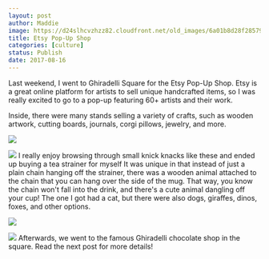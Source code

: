 ```yaml
---
layout: post
author: Maddie
image: https://d24slhcvzhzz82.cloudfront.net/old_images/6a01b8d28f2857970c01bb09b614dd970d-pi.jpg
title: Etsy Pop-Up Shop
categories: [culture]
status: Publish
date: 2017-08-16
---
```


Last weekend, I went to Ghiradelli Square for the Etsy Pop-Up Shop. Etsy is a great online platform for artists to sell unique handcrafted items, so I was really excited to go to a pop-up featuring 60+ artists and their work.

Inside, there were many stands selling a variety of crafts, such as wooden artwork, cutting boards, journals, corgi pillows, jewelry, and more.


![](https://d24slhcvzhzz82.cloudfront.net/old_images/6a01b8d28f2857970c01b7c912d9a9970b-pi.jpg)

![](https://d24slhcvzhzz82.cloudfront.net/old_images/6a01b8d28f2857970c01b7c912da4e970b-pi.jpg)
I really enjoy browsing through small knick knacks like these and ended up buying a tea strainer for myself It was unique in that instead of just a plain chain hanging off the strainer, there was a wooden animal attached to the chain that you can hang over the side of the mug. That way, you know the chain won't fall into the drink, and there's a cute animal dangling off your cup! The one I got had a cat, but there were also dogs, giraffes, dinos, foxes, and other options.


![](https://d24slhcvzhzz82.cloudfront.net/old_images/6a01b8d28f2857970c01b7c912da6b970b-pi.jpg)

![](https://d24slhcvzhzz82.cloudfront.net/old_images/6a01b8d28f2857970c01b8d29d22b0970c-pi.jpg)
Afterwards, we went to the famous Ghiradelli chocolate shop in the square. Read the next post for more details!
